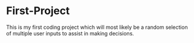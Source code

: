 # First-Project
This is my first coding project which will most likely be a random selection of multiple user inputs to assist in making decisions.
